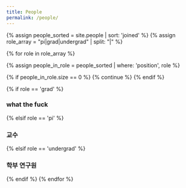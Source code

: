 ```yaml
---
title: People
permalink: /people/
---
```


{% assign people_sorted = site.people | sort: 'joined' %}
{% assign role_array = "pi|grad|undergrad" | split: "|" %}

{% for role in role_array %}

{% assign people_in_role = people_sorted | where: 'position', role %}

<!-- Skip section if there's nobody -->
{% if people_in_role.size == 0 %}
  {% continue %}
{% endif %}

<div class="pos_header">
{% if role == 'grad' %}
<h3>what the fuck</h3>
 {% elsif role == 'pi' %}
<h3>교수</h3>
 {% elsif role == 'undergrad' %}
<h3>학부 연구원</h3>
{% endif %}
{% endfor %}
</div>
